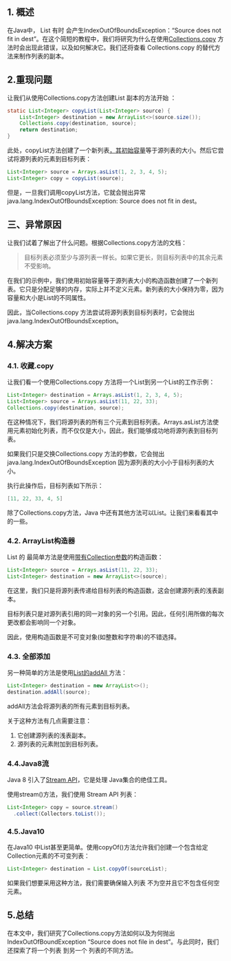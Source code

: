 ## 1. 概述

在Java中， List 有时 会产生IndexOutOfBoundsException：“Source does not fit in dest”。在这个简短的教程中，我们将研究为什么在使用[Collections.copy](https://www.baeldung.com/java-copy-list-to-another#collectionscopy) 方法时会出现此错误，以及如何解决它。我们还将查看 Collections.copy 的替代方法来制作列表的副本。

## 2.重现问题

让我们从使用Collections.copy方法创建List 副本的方法开始 ：

```java
static List<Integer> copyList(List<Integer> source) {
    List<Integer> destination = new ArrayList<>(source.size());
    Collections.copy(destination, source);
    return destination;
}
```

此处，copyList方法创建了一个新列表[，其初始容量](https://www.baeldung.com/java-arraylist#2-constructor-accepting-initial-capacity)等于源列表的大小。然后它尝试将源列表的元素到目标列表：

```java
List<Integer> source = Arrays.asList(1, 2, 3, 4, 5);
List<Integer> copy = copyList(source);
```

但是，一旦我们调用copyList方法，它就会抛出异常java.lang.IndexOutOfBoundsException: Source does not fit in dest。

## 三、异常原因

让我们试着了解出了什么问题。根据Collections.copy方法的文档：

>   目标列表必须至少与源列表一样长。如果它更长，则目标列表中的其余元素不受影响。

在我们的示例中，我们使用初始容量等于源列表大小的构造函数创建了一个新列表。它只是分配足够的内存，实际上并不定义元素。新列表的大小保持为零，因为容量和大小是List的不同属性。

因此，当Collections.copy 方法尝试将源列表到目标列表时，它会抛出java.lang.IndexOutOfBoundsException。

## 4.解决方案

### 4.1. 收藏.copy

让我们看一个使用Collections.copy 方法将一个List到另一个List的工作示例：

```java
List<Integer> destination = Arrays.asList(1, 2, 3, 4, 5);
List<Integer> source = Arrays.asList(11, 22, 33);
Collections.copy(destination, source);
```

在这种情况下，我们将源列表的所有三个元素到目标列表。Arrays.asList方法使用元素初始化列表，而不仅仅是大小，因此，我们能够成功地将源列表到目标列表。

如果我们只是交换Collections.copy 方法的参数，它会抛出java.lang.IndexOutOfBoundsException 因为源列表的大小小于目标列表的大小。

执行此操作后，目标列表如下所示：

```java
[11, 22, 33, 4, 5]
```

除了Collections.copy方法，Java 中还有其他方法可以List。让我们来看看其中的一些。

### 4.2. ArrayList构造器

List 的 最简单方法是使用[带有Collection参数](https://www.baeldung.com/java-arraylist#3-constructor-accepting-collection)的构造函数：

```java
List<Integer> source = Arrays.asList(11, 22, 33);
List<Integer> destination = new ArrayList<>(source);
```

在这里，我们只是将源列表传递给目标列表的构造函数，这会创建源列表的浅表副本。

目标列表只是对源列表引用的同一对象的另一个引用。因此，任何引用所做的每次更改都会影响同一个对象。

因此，使用构造函数是不可变对象(如整数和字符串)的不错选择。

### 4.3. 全部添加

另一种简单的方法是使用[List](https://www.baeldung.com/java-arraylist#Adding)[的](https://www.baeldung.com/java-arraylist#Adding)[addAll ](https://www.baeldung.com/java-arraylist#Adding)方法：

```java
List<Integer> destination = new ArrayList<>();
destination.addAll(source);
```

addAll方法会将源列表的所有元素到目标列表。

关于这种方法有几点需要注意：

1.  它创建源列表的浅表副本。
2.  源列表的元素附加到目标列表。

### 4.4.Java8流

Java 8 引入了[Stream API](https://www.baeldung.com/java-8-streams)，它是处理 Java集合的绝佳工具。

使用stream()方法，我们使用 Stream API 列表：

```java
List<Integer> copy = source.stream()
  .collect(Collectors.toList());
```

### 4.5.Java10

在Java10 中List甚至更简单。使用copyOf()方法允许我们创建一个包含给定Collection元素的不可变列表：

```java
List<Integer> destination = List.copyOf(sourceList);
```

如果我们想要采用这种方法，我们需要确保输入列表 不为空并且它不包含任何空元素。

## 5.总结

在本文中，我们研究了Collections.copy方法如何以及为何抛出IndexOutOfBoundException “Source does not file in dest”。与此同时，我们还探索了将一个列表 到另一个 列表的不同方法。